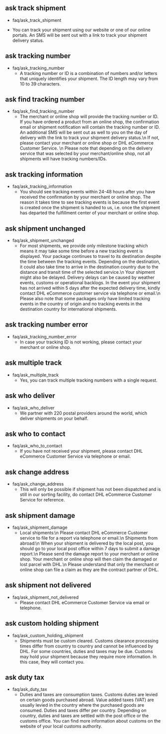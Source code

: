 ## ask track shipment
* faq/ask_track_shipment
 - You can track your shipment using our website or one of our online portals. An SMS will be sent out with a link to track your shipment delivery status.

## ask tracking number
* faq/ask_tracking_number
  - A tracking number or ID is a combination of numbers and/or letters that uniquely identifies your shipment. The ID length may vary from 10 to 39 characters.
  
## ask find tracking number
* faq/ask_find_tracking_number
  - The merchant or online shop will provide the tracking number or ID. If you have ordered a product from an online shop, the confirmation email or shipment notification will contain the tracking number or ID. An additional SMS will be sent out as well to you on the day of delivery with the link to track your shipment delivery status.\n If not, please contact your merchant or online shop or DHL eCommerce Customer Service. \n Please note that depending on the delivery service that was selected by your merchant/online shop, not all shipments will have tracking numbers/IDs.
  
## ask tracking information
* faq/ask_tracking_information
  - You should see tracking events within 24-48 hours after you have received the confirmation by your merchant or online shop. The reason it takes time to see tracking events is because the first event is created once the shipment is handed to us, i.e. once the shipment has departed the fulfillment center of your merchant or online shop. 
  
## ask shipment unchanged
* faq/ask_shipment_unchanged
  -  For most shipments, we provide only milestone tracking which means it may take some time before a new tracking event is displayed. Your package continues to travel to its destination despite the time between the tracking events. Depending on the destination, it could also take time to arrive in the destination country due to the distance and transit time of the selected service.\n Your shipment might also be delayed. Delivery delays can be caused by weather events, customs or operational backlogs. In the event your shipment has not arrived within 5 days after the expected delivery time, kindly contact DHL eCommerce customer service via telephone or email.\n Please also note that some packages only have limited tracking events in the country of origin and no tracking events in the destination country for international shipments.
  
## ask tracking number error
* faq/ask_tracking_number_error
  - In case your tracking ID is not working, please contact your merchant or online shop.

## ask multiple track
* faq/ask_multiple_track
  - Yes, you can track multiple tracking numbers with a single request.

## ask who deliver
* faq/ask_who_deliver
  - We partner with 220 postal providers around the world, which deliver shipments on your behalf. 
  
## ask who to contact
* faq/ask_who_to_contact
  - If you have not received your shipment, please contact DHL eCommerce Customer Service via telephone or email.
  
## ask change address
* faq/ask_change_address
  - This will only be possible if shipment has not been dispatched and is still in our sorting facility, do contact DHL eCommerce Customer Service for reference.
  
## ask shipment damage
* faq/ask_shipment_damage
  - Local shipments:\n Please contact DHL eCommerce Customer service to file for a report via telephone or email.\n Shipments from abroad:\n When your shipment is delivered by the local post, you should go to your local post office within 7 days to submit a damage report.\n Please send the damage report to your merchant or online shop. Your merchant or online shop will then claim the damaged or lost parcel with DHL.\n Please understand that only the merchant or online shop can file a claim as they are the contract partner of DHL.
  
## ask shipment not delivered
* faq/ask_shipment_not_delivered
  - Please contact DHL eCommerce Customer Service via email or telephone.
  
## ask custom holding shipment
* faq/ask_custom_holding_shipment
  - Shipments must be custom cleared. Customs clearance processing times differ from country to country and cannot be influenced by DHL. For some countries, duties and taxes may be due. Customs may hold your shipment because they require more information. In this case, they will contact you.
  
## ask duty tax
* faq/ask_duty_tax
  - Duties and taxes are consumption taxes. Customs duties are levied on certain goods purchased abroad. Value added taxes (VAT) are usually levied in the country where the purchased goods are consumed. Duties and taxes differ per country. Depending on country, duties and taxes are settled with the post office or the customs office. You can find more information about customs on the website of your local customs authority.